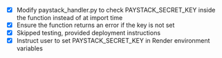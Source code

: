 - [x] Modify paystack_handler.py to check PAYSTACK_SECRET_KEY inside the function instead of at import time
- [x] Ensure the function returns an error if the key is not set
- [x] Skipped testing, provided deployment instructions
- [x] Instruct user to set PAYSTACK_SECRET_KEY in Render environment variables
